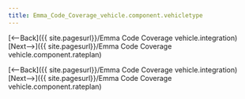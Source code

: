 ```yaml
---
title: Emma_Code_Coverage_vehicle.component.vehicletype
---
```

[<--Back]({{ site.pagesurl}}/Emma Code Coverage vehicle.integration) [Next-->]({{ site.pagesurl}}/Emma Code Coverage vehicle.component.rateplan)




[<--Back]({{ site.pagesurl}}/Emma Code Coverage vehicle.integration) [Next-->]({{ site.pagesurl}}/Emma Code Coverage vehicle.component.rateplan)